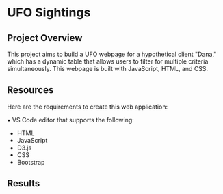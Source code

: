 # UFO Sightings

## Project Overview
This project aims to build a UFO webpage for a hypothetical client "Dana," which has a dynamic table that allows users to filter for multiple criteria simultaneously. This webpage is built with JavaScript, HTML, and CSS.

## Resources
Here are the requirements to create this web application:

•	VS Code editor that supports the following:
 - HTML
 - JavaScript
 - D3.js
 - CSS
 - Bootstrap 
 
 ## Results
